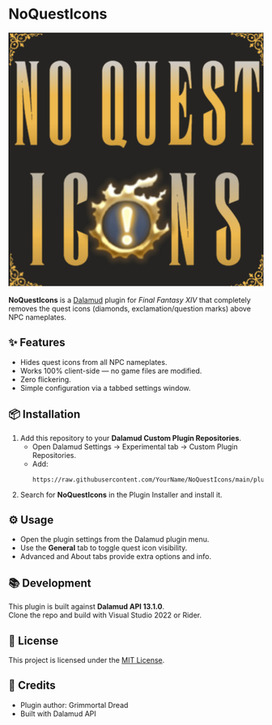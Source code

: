 # NoQuestIcons

![Plugin Icon](images/icon.png)

**NoQuestIcons** is a [Dalamud](https://github.com/goatcorp/Dalamud) plugin for *Final Fantasy XIV* that completely removes the quest icons (diamonds, exclamation/question marks) above NPC nameplates.

## ✨ Features
- Hides quest icons from all NPC nameplates.
- Works 100% client-side — no game files are modified.
- Zero flickering.
- Simple configuration via a tabbed settings window.

## 📦 Installation
1. Add this repository to your **Dalamud Custom Plugin Repositories**.
   - Open Dalamud Settings → Experimental tab → Custom Plugin Repositories.
   - Add:
     ```
     https://raw.githubusercontent.com/YourName/NoQuestIcons/main/pluginmaster.json
     ```
2. Search for **NoQuestIcons** in the Plugin Installer and install it.

## ⚙️ Usage
- Open the plugin settings from the Dalamud plugin menu.
- Use the **General** tab to toggle quest icon visibility.
- Advanced and About tabs provide extra options and info.

## 📚 Development
This plugin is built against **Dalamud API 13.1.0**.  
Clone the repo and build with Visual Studio 2022 or Rider.

## 📝 License
This project is licensed under the [MIT License](LICENSE).

## 🙌 Credits
- Plugin author: Grimmortal Dread
- Built with Dalamud API
